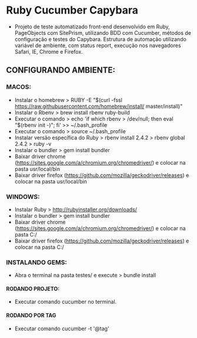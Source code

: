 # Ruby Cucumber Capybara
- Projeto de teste automatizado front-end desenvolvido em Ruby, PageObjects com SitePrism, utilizando BDD com Cucumber, métodos de configuração e testes do Capybara. Estrutura de automação utilizando variável de ambiente, com status report, execução nos navegadores Safari, IE, Chrome e Firefox.
## CONFIGURANDO AMBIENTE: 

### MACOS:
- Instalar o homebrew > RUBY -E "$(curl -fssl https://raw.githubusercontent.com/homebrew/install/ master/install)"
- Instalar o Rbenv > brew install rbenv ruby-build
- Executar o comando > echo 'if which rbenv > /dev/null; then eval "$(rbenv init -)";
fi' >> ~/.bash_profile
- Executar o comando > source ~/.bash_profile
- Instalar versão específica do Ruby > rbenv install 2.4.2 > rbenv global 2.4.2 > ruby -v
- Instalar o bundler > gem install bundler
- Baixar driver chrome (https://sites.google.com/a/chromium.org/chromedriver/) e colocar na pasta usr/local/bin 
- Baixar driver firefox (https://github.com/mozilla/geckodriver/releases) e colocar na pasta usr/local/bin 

### WINDOWS: 
- Instalar Ruby > http://rubyinstaller.org/downloads/
- Instalar o bundler > gem install bundler
- Baixar driver chrome (https://sites.google.com/a/chromium.org/chromedriver/) e colocar na pasta C:/ 
- Baixar driver firefox (https://github.com/mozilla/geckodriver/releases) e colocar na pasta C:/

### INSTALANDO GEMS: 
- Abra o terminal na pasta testes/ e execute > bundle install

#### RODANDO PROJETO: 
- Executar comando cucumber no terminal. 
#### RODANDO POR TAG
- Executar comando cucumber -t '@tag'


